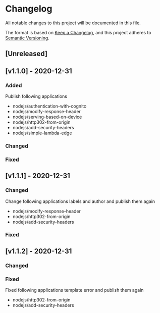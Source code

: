 # Changelog
All notable changes to this project will be documented in this file.

The format is based on [Keep a Changelog](https://keepachangelog.com/en/1.0.0/),
and this project adheres to [Semantic Versioning](https://semver.org/spec/v2.0.0.html).

## [Unreleased]


## [v1.1.0] - 2020-12-31
### Added
Publish following applications
- nodejs/authentication-with-cognito
- nodejs/modify-response-header
- nodejs/serving-based-on-device
- nodejs/http302-from-origin
- nodejs/add-security-headers
- nodejs/simple-lambda-edge


### Changed

### Fixed 

## [v1.1.1] - 2020-12-31

### Changed
Change following applications labels and author and publish them again
- nodejs/modify-response-header
- nodejs/http302-from-origin
- nodejs/add-security-headers

### Fixed 

## [v1.1.2] - 2020-12-31

### Changed

### Fixed 
Fixed following applications template error and publish them again
- nodejs/http302-from-origin
- nodejs/add-security-headers






